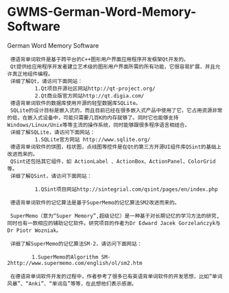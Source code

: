 # GWMS-German-Word-Memory-Software
German Word Memory Software


     
     德语背单词软件是基于跨平台的C++图形用户界面应用程序开发框架Qt开发的。
     Qt提供给应用程序开发者建立艺术级的图形用户界面所需的所有功能，它很容易扩展，并且允许真正地组件编程。
     详细了解Qt，请访问下面网站：
             1.Qt项目开源社区网站http://qt-project.org/
             2.Qt商业版官方网站http://qt.digia.com/
     德语背单词软件的数据库使用开源的轻型数据库SQLite。
     SQLite的设计目标是嵌入式的，而且目前已经在很多嵌入式产品中使用了它，它占用资源非常的低，在嵌入式设备中，可能只需要几百K的内存就够了。同时它也能够支持Windows/Linux/Unix等等主流的操作系统，同时能够跟很多程序语言相结合。
     详细了解SQLite，请访问下面网站：
             1.SQLite官方网站 http://www.sqlite.org/ 
     德语背单词软件的饼图，柱状图，点线图等控件是在Qt的第三方开源UI组件库QSint的基础上改进而来的。
     QSint还包括其它组件，如 ActionLabel 、ActionBox、ActionPanel、ColorGrid等。
     详细了解QSint，请访问下面网站：

             1.QSint项目网站http://sintegrial.com/qsint/pages/en/index.php

     德语背单词软件的记忆算法是基于SuperMemo的记忆算法SM2改进而来的。

     SuperMemo（意为“Super Memory”,超级记忆）是一种基于对长期记忆的学习方法的研究,同时也有一款相应的辅助记忆软件。研究项目的作者为Dr Edward Jacek Gorzelańczyk与Dr Piotr Wozniak。

     详细了解SuperMemo的记忆算法SM-2，请访问下面网站：

            1.SuperMemo的Algorithm SM-2http://www.supermemo.com/english/ol/sm2.htm

     在德语背单词软件开发的过程中，作者参考了很多已有英语背单词软件的开发思想，比如“单词风暴”、“Anki”、“单词岛”等等，在此想他们表示感谢。
